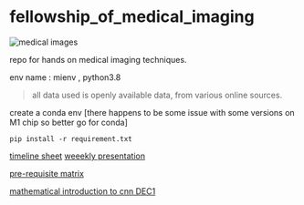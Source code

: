 # fellowship_of_medical_imaging

![medical images](https://images.theconversation.com/files/1621/original/Wellunwell.jpg?ixlib=rb-1.1.0&q=45&auto=format&w=926&fit=clip)

repo for hands on medical imaging techniques. 

env name : mienv , python3.8

> all data used is openly available data, from various online sources. 

create a conda env [there happens to be some issue with some versions on M1 chip so better go for conda]
```
pip install -r requirement.txt
```

[timeline sheet](https://bit.ly/3CnpM7m)
[weeekly presentation](https://bit.ly/3CuOjHZ)


[pre-requisite matrix](https://www.math.uwaterloo.ca/~hwolkowi/matrixcookbook.pdf)

[mathematical introduction to cnn DEC1](https://cs.nju.edu.cn/wujx/paper/CNN.pdf)

